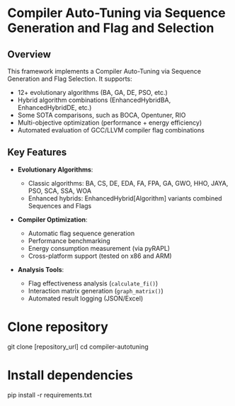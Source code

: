 # Compiler Auto-Tuning via Sequence Generation and Flag and Selection


## Overview
This framework implements a Compiler Auto-Tuning via Sequence Generation and Flag Selection. It supports:
- 12+ evolutionary algorithms (BA, GA, DE, PSO, etc.)
- Hybrid algorithm combinations (EnhancedHybridBA, EnhancedHybridDE, etc.)
- Some SOTA comparisons, such as BOCA, Opentuner, RIO
- Multi-objective optimization (performance + energy efficiency)
- Automated evaluation of GCC/LLVM compiler flag combinations

## Key Features
- ​**Evolutionary Algorithms**:
  - Classic algorithms: BA, CS, DE, EDA, FA, FPA, GA, GWO, HHO, JAYA, PSO, SCA, SSA, WOA
  - Enhanced hybrids: EnhancedHybrid[Algorithm] variants combined Sequences and Flags

- ​**Compiler Optimization**:
  - Automatic flag sequence generation
  - Performance benchmarking
  - Energy consumption measurement (via pyRAPL)
  - Cross-platform support (tested on x86 and ARM)

- ​**Analysis Tools**:
  - Flag effectiveness analysis (`calculate_fi()`)
  - Interaction matrix generation (`graph_matrix()`)
  - Automated result logging (JSON/Excel)

# Clone repository
git clone [repository_url]
cd compiler-autotuning

# Install dependencies
pip install -r requirements.txt
